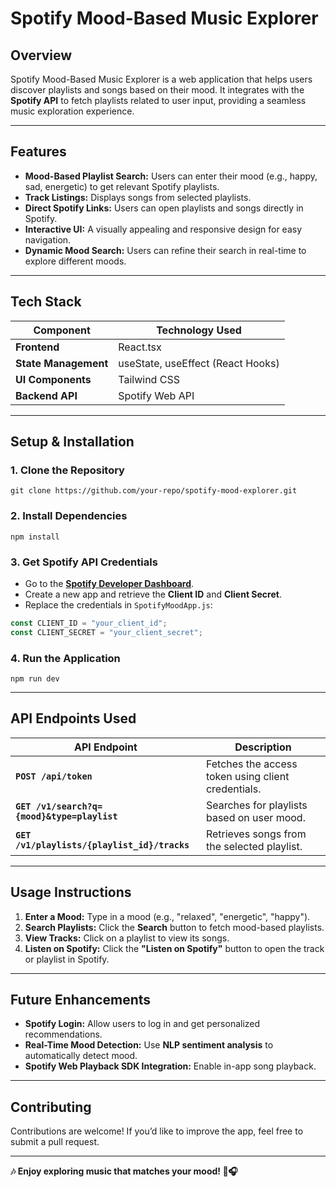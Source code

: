 # **Spotify Mood-Based Music Explorer**  

## **Overview**  
Spotify Mood-Based Music Explorer is a web application that helps users discover playlists and songs based on their mood. It integrates with the **Spotify API** to fetch playlists related to user input, providing a seamless music exploration experience.  

---

## **Features**  

- **Mood-Based Playlist Search:** Users can enter their mood (e.g., happy, sad, energetic) to get relevant Spotify playlists.  
- **Track Listings:** Displays songs from selected playlists.  
- **Direct Spotify Links:** Users can open playlists and songs directly in Spotify.  
- **Interactive UI:** A visually appealing and responsive design for easy navigation.  
- **Dynamic Mood Search:** Users can refine their search in real-time to explore different moods.  

---

## **Tech Stack**  

| Component       | Technology Used          |
|----------------|-------------------------|
| **Frontend**    | React.tsx                 |
| **State Management** | useState, useEffect (React Hooks) |
| **UI Components** | Tailwind CSS |
| **Backend API** | Spotify Web API |

---

## **Setup & Installation**  

### **1. Clone the Repository**  
```
git clone https://github.com/your-repo/spotify-mood-explorer.git
```

### **2. Install Dependencies**  
```
npm install
```

### **3. Get Spotify API Credentials**  
- Go to the **[Spotify Developer Dashboard](https://developer.spotify.com/dashboard/applications)**.  
- Create a new app and retrieve the **Client ID** and **Client Secret**.  
- Replace the credentials in `SpotifyMoodApp.js`:  
```js
const CLIENT_ID = "your_client_id";
const CLIENT_SECRET = "your_client_secret";
```

### **4. Run the Application**  
```
npm run dev
```


---

## **API Endpoints Used**  

| API Endpoint | Description |
|-------------|-------------|
| **`POST /api/token`** | Fetches the access token using client credentials. |
| **`GET /v1/search?q={mood}&type=playlist`** | Searches for playlists based on user mood. |
| **`GET /v1/playlists/{playlist_id}/tracks`** | Retrieves songs from the selected playlist. |

---


## **Usage Instructions**  

1. **Enter a Mood:** Type in a mood (e.g., "relaxed", "energetic", "happy").  
2. **Search Playlists:** Click the **Search** button to fetch mood-based playlists.  
3. **View Tracks:** Click on a playlist to view its songs.  
4. **Listen on Spotify:** Click the **"Listen on Spotify"** button to open the track or playlist in Spotify.  

---

## **Future Enhancements**  

- **Spotify Login:** Allow users to log in and get personalized recommendations.  
- **Real-Time Mood Detection:** Use **NLP sentiment analysis** to automatically detect mood.  
- **Spotify Web Playback SDK Integration:** Enable in-app song playback.  

---

## **Contributing**  
Contributions are welcome! If you’d like to improve the app, feel free to submit a pull request.  

---




**🎶 Enjoy exploring music that matches your mood! 🚀🎧**  
